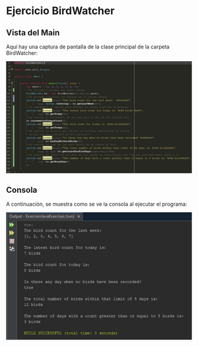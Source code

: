 # Ejercicio BirdWatcher

## Vista del Main
Aquí hay una captura de pantalla de la clase principal de la carpeta BirdWatcher:

![img1](screen1.jpg)

## Consola
A continuación, se muestra como se ve la consola al ejecutar el programa:

![img2](consola.jpg)

